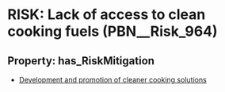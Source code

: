 # RISK: __Lack of access to clean cooking fuels__ (PBN__Risk_964)

## Property: has_RiskMitigation

* [Development and promotion of cleaner cooking solutions](PBN__RiskMitigation_1347)


